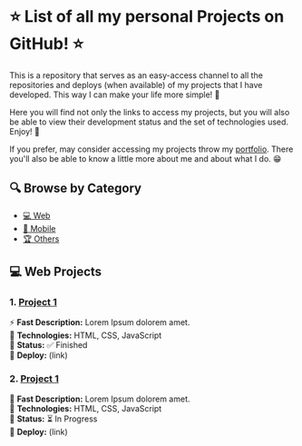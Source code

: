 # ⭐ List of all my personal Projects on GitHub! ⭐

This is a repository that serves as an easy-access channel to all the repositories and deploys (when available) of my projects that I have developed. This way I can make your life more simple! 🎯

Here you will find not only the links to access my projects, but you will also be able to view their development status and the set of technologies used. Enjoy! 🎉

If you prefer, may consider accessing my projects throw my [portfolio](https://pebarros.vercel.app). There you'll also be able to know a little more about me and about what I do. 😁

## 🔍 Browse by Category
- [💻 Web](#-web-projects)  
- [📱 Mobile](#-mobile-projects) 
- [🏆 Others](#-other-projects)

## 💻 Web Projects

### 1. [Project 1](https://github.com/seu-usuario/nome-do-projeto-1)
⚡ **Fast Description:** Lorem Ipsum dolorem amet. <br/> 
🔧 **Technologies:** HTML, CSS, JavaScript <br/>
🚀 **Status:** ✅ Finished <br/> 
🔗 **Deploy:** (link) <br/>

### 2. [Project 1](https://github.com/seu-usuario/nome-do-projeto-1)
📘 **Fast Description:** Lorem Ipsum dolorem amet. <br/>
🔧 **Technologies:** HTML, CSS, JavaScript <br/>
🚀 **Status:** ⏳ In Progress <br/>
🔗 **Deploy:** (link) <br/>
